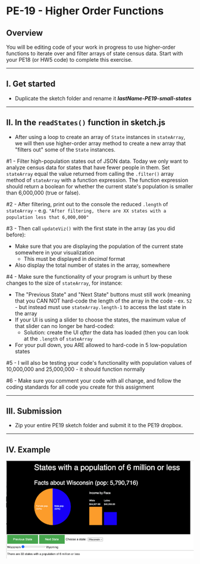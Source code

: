 # PE-19 - Higher Order Functions


## Overview
You will be editing code of your work in progress to use higher-order functions to iterate over and filter arrays of state census data. Start with your PE18 (or HW5 code) to complete this exercise. 

<hr>

## I. Get started

- Duplicate the sketch folder and rename it ***lastName-PE19-small-states***

<hr>

## II. In the `readStates()` function in **sketch.js**

- After using a loop to create an array of `State` instances in `stateArray`, we will then use higher-order array method to create a new array that "filters out" some of the `State` instances.

#1 - Filter high-population states out of JSON data. Today we only want to analyze census data for states that have fewer people in them. Set `stateArray` equal the value returned from calling the `.filter()` array method of `stateArray` with a function expression. The function expression should return a boolean for whether the current state's population is smaller than 6,000,000 (true or false).

#2 - After filtering, print out to the console the reduced `.length` of `stateArray` - e.g. `"After filtering, there are XX states with a population less that 6,000,000"`

#3 - Then call `updateViz()` with the first state in the array (as you did before):

  - Make sure that you are displaying the population of the current state somewhere in your visualization
    - This must be displayed in *decimal* format
  - Also display the total number of states in the array, somewhere

#4 - Make sure the functionality of your program is unhurt by these changes to the size of `stateArray`, for instance:

  - The "Previous State" and "Next State" buttons must still work (meaning that you CAN NOT hard-code the length of the array in the code - ex. `52` - but instead must use `stateArray.length-1` to access the last state in the array
  - If your UI is using a slider to choose the states, the maximum value of that slider can no longer be hard-coded:
    - Solution: create the UI *after* the data has loaded (then you can look at the `.length` of `stateArray`
  - For your pull down, you ARE allowed to hard-code in 5 low-population states

#5 - I will also be testing your code's functionality with population values of 10,000,000 and 25,000,000 - it should function normally

#6 - Make sure you comment your code with all change, and follow the coding standards for all code you create for this assignment

<hr>

## III. Submission
- Zip your entire PE19 sketch folder and submit it to the PE19  dropbox.

<hr>

## IV. Example

![screenshot](./_images/pe-19-1.png)

